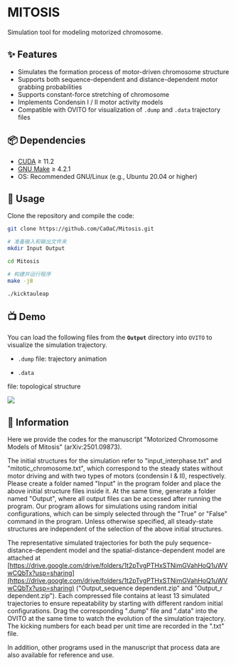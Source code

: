 # MITOSIS

Simulation tool for modeling motorized chromosome.



## ✨ Features



- Simulates the formation process of motor-driven chromosome structure
- Supports both sequence-dependent and distance-dependent motor grabbing probabilities
- Supports constant-force stretching of chromosome
- Implements Condensin I / II motor activity models
- Compatible with OVITO for visualization of `.dump` and `.data` trajectory files

## 📦 Dependencies



- [CUDA](https://developer.nvidia.com/cuda-downloads) ≥ 11.2
- [GNU Make](https://www.gnu.org/software/make/) ≥ 4.2.1
- OS: Recommended GNU/Linux (e.g., Ubuntu 20.04 or higher)



## 🚀 Usage



Clone the repository and compile the code:

```bash
git clone https://github.com/CaOaC/Mitosis.git

# 准备输入和输出文件夹
mkdir Input Output

cd Mitosis

# 构建并运行程序
make -j8

./kicktauleap
```





## 📺 Demo



You can load the following files from the **`Output`** directory into `OVITO` to visualize the simulation trajectory.

- `.dump` file: trajectory animation

- `.data`

 file: topological structure  



![](./media/demo.gif)

## 🧾 Information



Here we provide the codes for the manuscript "Motorized Chromosome Models of Mitosis" (arXiv:2501.09873).



The initial structures for the simulation refer to "input_interphase.txt" and "mitotic_chromosome.txt", which correspond to the steady states without motor driving and with two types of motors (condensin I & II), respectively. Please create a folder named "Input" in the program folder and place the above initial structure files inside it. At the same time, generate a folder named "Output", where all output files can be accessed after running the program. Our program allows for simulations using random initial configurations, which can be simply selected through the "True" or "False" command in the program. Unless otherwise specified, all steady-state structures are independent of the selection of the above initial structures.



The representative simulated trajectories for both the puly sequence-distance-dependent model and the spatial-distance-dependent model are attached at [https://drive.google.com/drive/folders/1t2pTvgPTHxSTNimGVahHoQ1uWVwCQbTx?usp=sharing](https://drive.google.com/drive/folders/1t2pTvgPTHxSTNimGVahHoQ1uWVwCQbTx?usp=sharing) ("Output_sequence dependent.zip" and "Output_r dependent.zip"). Each compressed file contains at least 13 simulated trajectories to ensure repeatability by starting with different random initial configurations. Drag the corresponding ".dump" file and ".data" into the OVITO at the same time to watch the evolution of the simulation trajectory. The kicking numbers for each bead per unit time are recorded in the ".txt" file.



In addition, other programs used in the manuscript that process data are also available for reference and use.